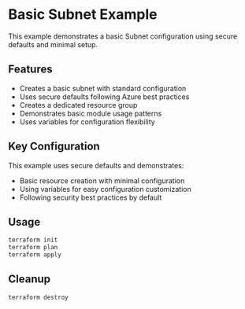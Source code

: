 # Basic Subnet Example

This example demonstrates a basic Subnet configuration using secure defaults and minimal setup.

## Features

- Creates a basic subnet with standard configuration
- Uses secure defaults following Azure best practices
- Creates a dedicated resource group
- Demonstrates basic module usage patterns
- Uses variables for configuration flexibility

## Key Configuration

This example uses secure defaults and demonstrates:
- Basic resource creation with minimal configuration
- Using variables for easy configuration customization
- Following security best practices by default

## Usage

```bash
terraform init
terraform plan
terraform apply
```

## Cleanup

```bash
terraform destroy
```

<!-- BEGIN_TF_DOCS -->
<!-- END_TF_DOCS -->

